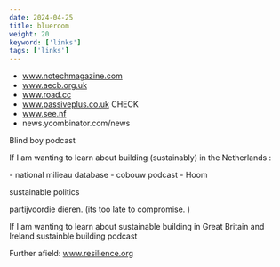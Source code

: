 ```yaml
---
date: 2024-04-25
title: blueroom
weight: 20
keyword: ['links']
tags: ['links']
---
```


- www.notechmagazine.com
- www.aecb.org.uk
- www.road.cc
- www.passiveplus.co.uk CHECK
- www.see.nf
- news.ycombinator.com/news

Blind boy podcast



<p> If I am wanting to learn about building (sustainably) in the Netherlands : </p>
- national milieau database 
- cobouw podcast
- Hoom

<p> sustainable politics </p>
partijvoordie dieren. (its too late to compromise. )

If I am wanting to learn about sustainable building in Great Britain and Ireland
sustainble building podcast

Further afield:
www.resilience.org